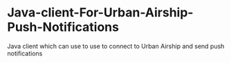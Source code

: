 # Java-client-For-Urban-Airship-Push-Notifications
Java client which can use to use to connect to Urban Airship and send push notifications 
